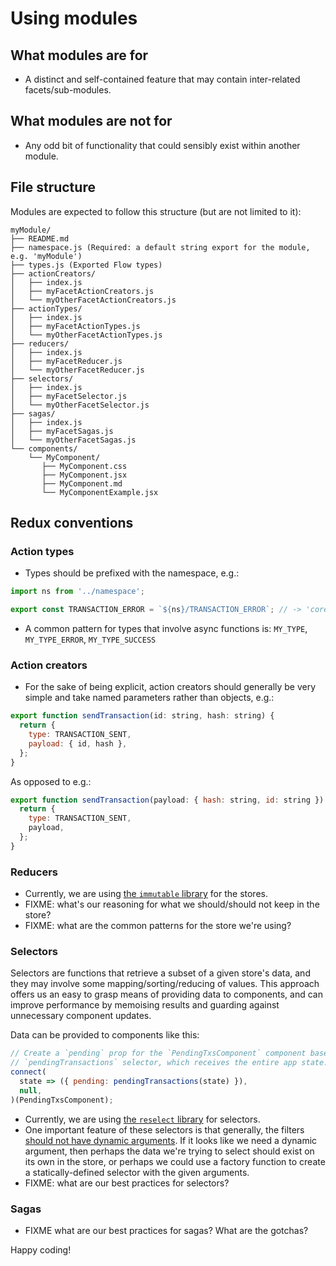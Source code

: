 # Using modules

## What modules are for

* A distinct and self-contained feature that may contain inter-related facets/sub-modules.

## What modules are not for

* Any odd bit of functionality that could sensibly exist within another module.

## File structure

Modules are expected to follow this structure (but are not limited to it):

```
myModule/
├── README.md
├── namespace.js (Required: a default string export for the module, e.g. 'myModule')
├── types.js (Exported Flow types)
├── actionCreators/
│   ├── index.js
│   ├── myFacetActionCreators.js
│   └── myOtherFacetActionCreators.js
├── actionTypes/
│   ├── index.js
│   ├── myFacetActionTypes.js
│   └── myOtherFacetActionTypes.js
├── reducers/
│   ├── index.js
│   ├── myFacetReducer.js
│   └── myOtherFacetReducer.js
├── selectors/
│   ├── index.js
│   ├── myFacetSelector.js
│   └── myOtherFacetSelector.js
├── sagas/
│   ├── index.js
│   ├── myFacetSagas.js
│   └── myOtherFacetSagas.js
└── components/
    └── MyComponent/
       ├── MyComponent.css
       ├── MyComponent.jsx
       ├── MyComponent.md
       └── MyComponentExample.jsx
```

## Redux conventions

### Action types

* Types should be prefixed with the namespace, e.g.:

```js
import ns from '../namespace';

export const TRANSACTION_ERROR = `${ns}/TRANSACTION_ERROR`; // -> 'core/TRANSACTION_ERROR'
```

* A common pattern for types that involve async functions is: `MY_TYPE`, `MY_TYPE_ERROR`, `MY_TYPE_SUCCESS`

### Action creators

* For the sake of being explicit, action creators should generally be very simple and take named parameters rather than objects, e.g.:

```js
export function sendTransaction(id: string, hash: string) {
  return {
    type: TRANSACTION_SENT,
    payload: { id, hash },
  };
}
```

As opposed to e.g.:

```js
export function sendTransaction(payload: { hash: string, id: string }) {
  return {
    type: TRANSACTION_SENT,
    payload,
  };
}
```

### Reducers

* Currently, we are using [the `immutable` library](https://facebook.github.io/immutable-js/) for the stores.
* FIXME: what's our reasoning for what we should/should not keep in the store?
* FIXME: what are the common patterns for the store we're using?

### Selectors

Selectors are functions that retrieve a subset of a given store's data, and they may involve some mapping/sorting/reducing of values. This approach offers us an easy to grasp means of providing data to components, and can improve performance by memoising results and guarding against unnecessary component updates.

Data can be provided to components like this:

```js
// Create a `pending` prop for the `PendingTxsComponent` component based on the
// `pendingTransactions` selector, which receives the entire app state.
connect(
  state => ({ pending: pendingTransactions(state) }),
  null,
)(PendingTxsComponent);
```

* Currently, we are using [the `reselect` library](https://github.com/reduxjs/reselect) for selectors.
* One important feature of these selectors is that generally, the filters [should not have dynamic arguments](https://github.com/reduxjs/reselect/tree/c93252ddaa77dce5e2096403c44813b38e8c3aaf#q-how-do-i-create-a-selector-that-takes-an-argument). If it looks like we need a dynamic argument, then perhaps the data we're trying to select should exist on its own in the store, or perhaps we could use a factory function to create a statically-defined selector with the given arguments.
* FIXME: what are our best practices for selectors?

### Sagas

* FIXME what are our best practices for sagas? What are the gotchas?

Happy coding!
